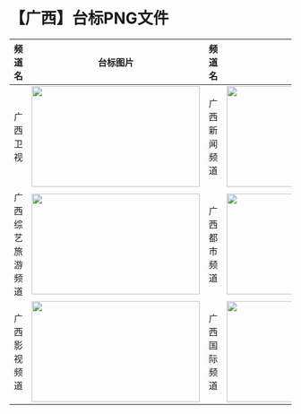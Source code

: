 # 【广西】台标PNG文件
|频道名|台标图片|频道名|台标图片|
|:---|:---:|:---|:---:|
|广西卫视|<img src="https://raw.githubusercontent.com/wanglindl/TVLogo/main/img/Guangxi.png" width="300" height="180">|广西新闻频道|<img src="https://raw.githubusercontent.com/wanglindl/TVLogo/main/img/Guangxi1.png" width="300" height="180">|
|广西综艺旅游频道|<img src="https://raw.githubusercontent.com/wanglindl/TVLogo/main/img/Guangxi2.png" width="300" height="180">|广西都市频道|<img src="https://raw.githubusercontent.com/wanglindl/TVLogo/main/img/Guangxi3.png" width="300" height="180">|
|广西影视频道|<img src="https://raw.githubusercontent.com/wanglindl/TVLogo/main/img/Guangxi4.png" width="300" height="180">|广西国际频道|<img src="https://raw.githubusercontent.com/wanglindl/TVLogo/main/img/Guangxi5.png" width="300" height="180">|
